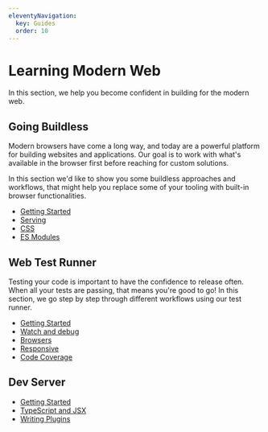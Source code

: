 ```yaml
---
eleventyNavigation:
  key: Guides
  order: 10
---
```


# Learning Modern Web

In this section, we help you become confident in building for the modern web.

## Going Buildless

Modern browsers have come a long way, and today are a powerful platform for building websites and applications. Our goal is to work with what's available in the browser first before reaching for custom solutions.

In this section we'd like to show you some buildless approaches and workflows, that might help you replace some of your tooling with built-in browser functionalities.

- [Getting Started](./going-buildless/getting-started.md)
- [Serving](./going-buildless/serving.md)
- [CSS](./going-buildless/css.md)
- [ES Modules](./going-buildless/es-modules.md)

## Web Test Runner

Testing your code is important to have the confidence to release often. When all your tests are passing, that means you're good to go! In this section, we go step by step through different workflows using our test runner.

- [Getting Started](./test-runner/getting-started.md)
- [Watch and debug](./test-runner/watch-and-debug/index.md)
- [Browsers](./test-runner/browsers.md)
- [Responsive](./test-runner/responsive.md)
- [Code Coverage](./test-runner/code-coverage/index.md)

## Dev Server

- [Getting Started](./dev-server/getting-started.md)
- [TypeScript and JSX](./dev-server/typescript-and-jsx.md)
- [Writing Plugins](./dev-server/writing-plugins.md)
